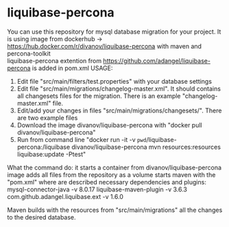 # liquibase-percona
You can use this repository for mysql database migration for your project.
It is using image from dockerhub -> https://hub.docker.com/r/divanov/liquibase-percona with maven and percona-toolkit  
liquibase-percona extention from https://github.com/adangel/liquibase-percona is added in pom.xml
USAGE:
1. Edit file "src/main/filters/test.properties" with your database settings
2. Edit file "src/main/migrations/changelog-master.xml". It should contains all changesets files for the migration. 
There is an example "changelog-master.xml" file.
3. Edit/add your changes in files "src/main/migrations/changesets/". There are two example files
2. Download the image divanov/liquibase-percona with "docker pull divanov/liquibase-percona"
3. Run from command line "docker run -it -v `pwd`/liquibase-percona:/liquibase divanov/liquibase-percona mvn resources:resources liquibase:update -Ptest"

What the command do:
it starts a container from divanov/liquibase-percona image
adds all files from the repository as a volume
starts maven with the "pom.xml" where are described necessary dependencies and plugins:
mysql-connector-java -v 8.0.17
liquibase-maven-plugin -v 3.6.3
com.github.adangel.liquibase.ext -v 1.6.0

Maven builds with the resources from "src/main/migrations" all the changes to the desired database.
